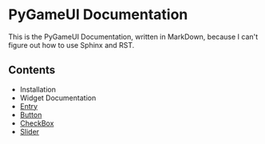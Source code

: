 # PyGameUI Documentation
This is the PyGameUI Documentation, written in MarkDown, because I can't figure out how to use Sphinx and RST.

## Contents

* Installation
* Widget Documentation
 * [Entry](entry.md)
 * [Button](button.md)
 * [CheckBox](checkbox.md)
 * [Slider](slider.md)
